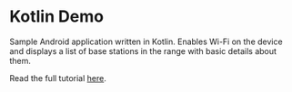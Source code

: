 Kotlin Demo
===========

Sample Android application written in Kotlin. Enables Wi-Fi on the device and displays a list of base stations in the range with basic details about them.

Read the full tutorial [here][1].

[1]: http://blog.gouline.net/
